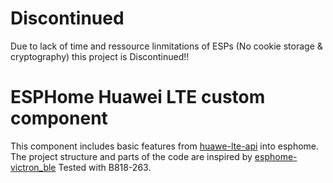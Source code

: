 # Discontinued
Due to lack of time and ressource linmitations of ESPs (No cookie storage & cryptography) this project is Discontinued!!

# ESPHome Huawei LTE custom component
This component includes basic features from [huawe-lte-api](https://github.com/Salamek/huawei-lte-api) into esphome.
The project structure and parts of the code are inspired by [esphome-victron_ble](https://github.com/Fabian-Schmidt/esphome-victron_ble)
Tested with B818-263.
